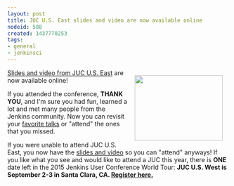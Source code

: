 ```yaml
---
layout: post
title: JUC U.S. East slides and video are now available online
nodeid: 588
created: 1437770253
tags:
- general
- jenkinsci
---
```

<div style="float:right; margin:1em">
<img src="http://jenkins-ci.org/sites/default/files/images/dc_0.jpg" width=200 height=149>
</div>

<p><a href="https://www.cloudbees.com/jenkins/juc-2015/us-east">Slides and video from JUC U.S. East</a> are now available online!</p>

<p>If you attended the conference, <b>THANK YOU</b>, and I'm sure you had fun, learned a lot and met many people from the Jenkins community. Now you can revisit your <a href="https://www.cloudbees.com/jenkins/juc-2015/abstracts/us-east/01-02-1400-glick">favorite talks</a> or "attend" the ones that you missed.</p>

<p>If you were unable to attend JUC U.S. East, you now have the <a href="https://www.cloudbees.com/jenkins/juc-2015/us-east">slides and video</a> so you can "attend" anyways! If you like what you see and would like to attend a JUC this year, there is <b>ONE</b> date left in the 2015 Jenkins User Conference World Tour: <b>JUC U.S. West is September 2-3 in Santa Clara, CA. <a href="https://www.cloudbees.com/jenkins/juc-2015/us-west">Register here.</a></b></p>
